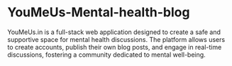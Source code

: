 # YouMeUs-Mental-health-blog
YouMeUs.in is a full-stack web application designed to create a safe and supportive space for mental health discussions. The platform allows users to create accounts, publish their own blog posts, and engage in real-time discussions, fostering a community dedicated to mental well-being.
